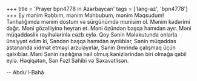 +++
title = 'Prayer bpn4778 in Azərbaycan'
tags = ['lang-az', 'bpn4778']
+++
Ey mənim Rəbbim, mənim Məhbubum, mənim Məqsudum! Tənhalığımda mənim dostum və sürgünümdə munisim ol. Mənim kədərimi dağıt. Məni gözəlliyinə heyran et. Məni özündən başqa hamıdan ayır. Məni müqəddəslik rayihələrinlə cəzb eylə. Qoy Sənin Mələkutunda onlarla ünsiyyət edim ki, Səndən başqa hamıdan ayrılıblar, Sənin müqəddəs astananda xidmət etməyi arzulayırlar, Sənin Əmrində çalışmaq üçün qalxıblar. Məni Sənin razılığına nail olmuş kənizlərindən biri olmağa qabil eylə. Həqiqətən, Sən Fəzl Sahibi və Səxavətlisən.

-- Abdu'l-Bahá
